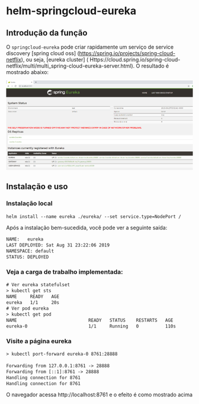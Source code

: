 # helm-springcloud-eureka

## Introdução da função

O `springcloud-eureka` pode criar rapidamente um serviço de service discovery [spring cloud oss] (https://spring.io/projects/spring-cloud-netflix), ou seja, [eureka cluster] ( Https://cloud.spring.io/spring-cloud-netflix/multi/multi_spring-cloud-eureka-server.html). O resultado é mostrado abaixo:

![eureka-web](./images/eureka-web.png)

## Instalação e uso

### Instalação local
```shell
helm install --name eureka ./eureka/ --set service.type=NodePort /

```

Após a instalação bem-sucedida, você pode ver a seguinte saída:
```shell
NAME:   eureka
LAST DEPLOYED: Sat Aug 31 23:22:06 2019
NAMESPACE: default
STATUS: DEPLOYED
```

### Veja a carga de trabalho implementada:
```shell
# Ver eureka statefulset
> kubectl get sts
NAME     READY   AGE
eureka   1/1     20s
# Ver pod eureka
> kubectl get pod
NAME                           READY   STATUS    RESTARTS   AGE
eureka-0                       1/1     Running   0          110s
```
### Visite a página eureka
```shell
> kubectl port-forward eureka-0 8761:28888

Forwarding from 127.0.0.1:8761 -> 28888
Forwarding from [::1]:8761 -> 28888
Handling connection for 8761
Handling connection for 8761

```

O navegador acessa http://localhost:8761 e o efeito é como mostrado acima